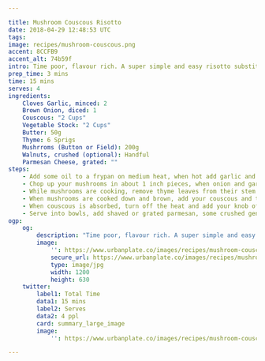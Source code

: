 ```yaml
---

title: Mushroom Couscous Risotto
date: 2018-04-29 12:48:53 UTC
tags:
image: recipes/mushroom-couscous.png
accent: 8CCFB9
accent_alt: 74b59f
intro: Time poor, flavour rich. A super simple and easy risotto substitute that delivers a smooth and umami punch, packed full of mushrooms, cheese and creamy couscous.
prep_time: 3 mins
time: 15 mins
serves: 4
ingredients:
    Cloves Garlic, minced: 2
    Brown Onion, diced: 1
    Couscous: "2 Cups"
    Vegetable Stock: "2 Cups"
    Butter: 50g
    Thyme: 6 Sprigs
    Mushrroms (Button or Field): 200g
    Walnuts, crushed (optional): Handful
    Parmesan Cheese, grated: ""
steps:
    - Add some oil to a frypan on medium heat, when hot add garlic and onion. Cook for 5 mins or until onions are translucent.
    - Chop up your mushrooms in about 1 inch pieces, when onion and garlic is cooked, add in the mushrooms. Cook everything for about 10 mins or until garlic is cooked down and browned.
    - While mushrooms are cooking, remove thyme leaves from their stem and add to mushrooms.
    - When mushrooms are cooked down and brown, add your couscous and turn heat down to low. Stir to cover the mixture with the couscous. Add your vegetable stock. Stir mixture to incorporate and leave for 5 mins until the couscous has absorbed the liquid
    - When couscous is absorbed, turn off the heat and add your knob of butter. Stir through until melted and incorporated, and serve!
    - Serve into bowls, add shaved or grated parmesan, some crushed gently pan toasted walnuts on top, extra thyme and freshly cracked pepper. Voila!
ogp:
    og:
        description: "Time poor, flavour rich. A super simple and easy risotto substitute that delivers a smooth and umami punch, packed full of mushrooms, cheese and creamy cous cous."
        image:
            '': https://www.urbanplate.co/images/recipes/mushroom-couscous-share.jpg
            secure_url: https://www.urbanplate.co/images/recipes/mushroom-couscous-share.jpg
            type: image/jpg
            width: 1200
            height: 630
    twitter:
        label1: Total Time
        data1: 15 mins
        label2: Serves
        data2: 4 ppl
        card: summary_large_image
        image:
            '': https://www.urbanplate.co/images/recipes/mushroom-couscous-share.jpg

---
```

